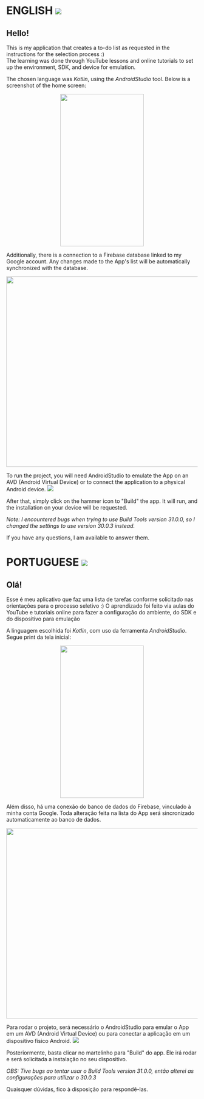 # ENGLISH ![](https://twemoji.maxcdn.com/v/13.0.1/72x72/1f1fa-1f1f8.png) 

## Hello! 

This is my application that creates a to-do list as requested in the instructions for the selection process :)  
The learning was done through YouTube lessons and online tutorials to set up the environment, SDK, and device for emulation.

The chosen language was _Kotlin_, using the _AndroidStudio_ tool. Below is a screenshot of the home screen:
<p align="center">
<img src="https://i.imgur.com/MfXj4xp.jpg" width="220" height="400">
  </p>

Additionally, there is a connection to a Firebase database linked to my Google account. Any changes made to the App's list will be automatically synchronized with the database.

<center><img src="https://i.imgur.com/tLW91hG.png" width="1200" height="500">  </center>

To run the project, you will need AndroidStudio to emulate the App on an AVD (Android Virtual Device) or to connect the application to a physical Android device.
![](https://i.imgur.com/6UzM8pr.png)

After that, simply click on the hammer icon to "Build" the app. It will run, and the installation on your device will be requested.

*Note: I encountered bugs when trying to use Build Tools version 31.0.0, so I changed the settings to use version 30.0.3 instead.*

If you have any questions, I am available to answer them.

# PORTUGUESE ![](https://twemoji.maxcdn.com/v/13.0.1/72x72/1f1e7-1f1f7.png)

## Olá! 

Esse é meu aplicativo que faz uma lista de tarefas conforme solicitado nas orientações para o processo seletivo :) 
O aprendizado foi feito via aulas do YouTube e tutoriais online para fazer a configuração do ambiente, do SDK e do dispositivo para emulação

A linguagem escolhida foi _Kotlin_, com uso da ferramenta _AndroidStudio_. Segue print da tela inicial:
<p align="center">
<img src="https://i.imgur.com/MfXj4xp.jpg" width="220" height="400">
  </p>


Além disso, há uma conexão do banco de dados do Firebase, vinculado à minha conta Google. Toda alteração feita na lista do App será sincronizado automaticamente ao banco de dados. 



<center><img src="https://i.imgur.com/tLW91hG.png" width="1200" height="500">  </center>

Para rodar o projeto, será necessário o AndroidStudio para emular o App em um AVD (Android Virtual Device) ou para conectar a aplicação em um dispositivo físico Android.
![](https://i.imgur.com/6UzM8pr.png)

Posteriormente, basta clicar no martelinho para "Build" do app. Ele irá rodar e será solicitada a instalação no seu dispositivo.

*OBS: Tive bugs ao tentar usar o Build Tools version 31.0.0, então alterei as configurações para utilizar o 30.0.3*

Quaisquer dúvidas, fico à disposição para respondê-las.

